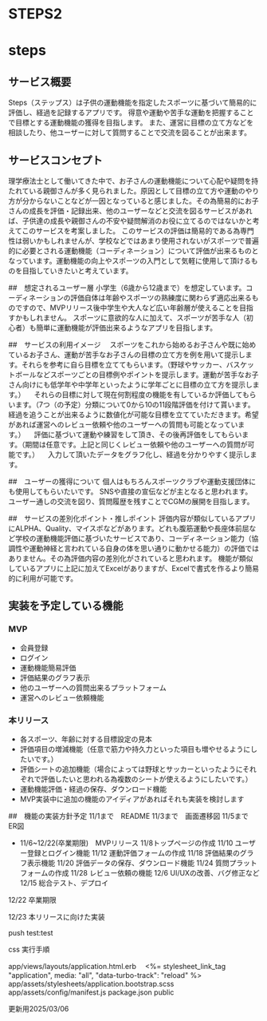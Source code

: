 # STEPS2
# steps
## サービス概要
Steps（ステップス）は子供の運動機能を指定したスポーツに基づいて簡易的に評価し、経過を記録するアプリです。
得意や運動や苦手な運動を把握することで目標とする運動機能の獲得を目指します。
また、運営に目標の立て方などを相談したり、他ユーザーに対して質問することで交流を図ることが出来ます。

## サービスコンセプト
理学療法士として働いてきた中で、お子さんの運動機能について心配や疑問を持たれている親御さんが多く見られました。原因として目標の立て方や運動のやり方が分からないことなどが一因となっていると感じました。その為簡易的にお子さんの成長を評価・記録出来、他のユーザーなどと交流を図るサービスがあれば、子供達の成長や親御さんの不安や疑問解消のお役に立てるのではないかと考えてこのサービスを考案しました。
このサービスの評価は簡易的である為専門性は弱いかもしれませんが、学校などではあまり使用されないがスポーツで普遍的に必要とされる運動機能（コーディネーション）について評価が出来るものとなっています。運動機能の向上やスポーツの入門として気軽に使用して頂けるものを目指していきたいと考えています。

##　想定されるユーザー層
小学生（6歳から12歳まで）を想定しています。コーディネーションの評価自体は年齢やスポーツの熟練度に関わらず適応出来るものですので、MVPリリース後中学生や大人など広い年齢層が使えることを目指すかもしれません。
スポーツに意欲的な人に加えて、スポーツが苦手な人（初心者）も簡単に運動機能が評価出来るようなアプリを目指します。

##　サービスの利用イメージ
　スポーツをこれから始めるお子さんや既に始めているお子さん、運動が苦手なお子さんの目標の立て方を例を用いて提示します。それらを参考に自ら目標を立ててもらいます。（野球やサッカー、バスケットボールなどスポーツごとの目標例やポイントを提示します。運動が苦手なお子さん向けにも低学年や中学年といったように学年ごとに目標の立て方を提示します。）
　それらの目標に対して現在何割程度の機能を有しているか評価してもらいます。（7つ（の予定）分類について0から10の11段階評価を付けて貰います。経過を追うことが出来るように数値化が可能な目標を立てていただきます。希望があれば運営へのレビュー依頼や他のユーザーへの質問も可能となっています。）
　評価に基づいて運動や練習をして頂き、その後再評価をしてもらいます。（期間は任意です。上記と同じくレビュー依頼や他のユーザーへの質問が可能です。）
　入力して頂いたデータをグラフ化し、経過を分かりやすく提示します。

##　ユーザーの獲得について
個人はもちろんスポーツクラブや運動支援団体にも使用してもらいたいです。
SNSや直接の宣伝などが主となると思われます。
ユーザー通しの交流を図り、質問履歴を残すことでCGMの展開を目指します。

##　サービスの差別化ポイント・推しポイント
評価内容が類似しているアプリにALPHA、Quality、マイスポなどがあります。どれも腹筋運動や長座体前屈など学校の運動機能評価に基づいたサービスであり、コーディネーション能力（協調性や運動神経と言われている自身の体を思い通りに動かせる能力）の評価ではありません。その為評価内容の差別化がされていると思われます。
機能が類似しているアプリに上記に加えてExcelがありますが、Excelで書式を作るより簡易的に利用が可能です。

## 実装を予定している機能
### MVP
* 会員登録
* ログイン
* 運動機能簡易評価
* 評価結果のグラフ表示
* 他のユーザーへの質問出来るプラットフォーム
* 運営へのレビュー依頼機能

### 本リリース
* 各スポーツ、年齢に対する目標設定の見本
* 評価項目の増減機能（任意で筋力や持久力といった項目も増やせるようにしたいです。）
* 評価シートの追加機能（場合によっては野球とサッカーといったようにそれぞれで評価したいと思われる為複数のシートが使えるようにしたいです。）
* 運動機能評価・経過の保存、ダウンロード機能
* MVP実装中に追加の機能のアイディアがあればそれも実装を検討します

##　機能の実装方針予定
11/1まで　README
11/3まで　画面遷移図
11/5まで　ER図

* 11/6~12/22(卒業期限)　MVPリリース
11/8トップページの作成
11/10 ユーザー登録とログイン機能
11/12 運動評価フォームの作成
11/18 評価結果のグラフ表示機能
11/20 評価データの保存、ダウンロード機能
11/24 質問プラットフォームの作成
11/28 レビュー依頼の機能
12/6 UI/UXの改善、バグ修正など
12/15 総合テスト、デプロイ

12/22 卒業期限

12/23 本リリースに向けた実装


push test:test

css 実行手順

app/views/layouts/application.html.erb
　<%= stylesheet_link_tag "application", media: "all", "data-turbo-track": "reload" %>
app/assets/stylesheets/application.bootstrap.scss
app/assets/config/manifest.js
package.json
public

更新用2025/03/06